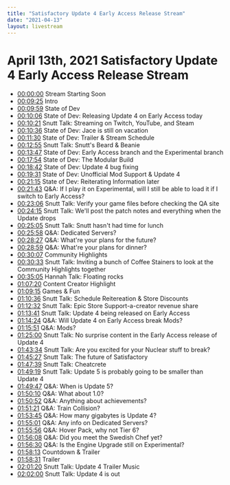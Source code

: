 ```yaml
---
title: "Satisfactory Update 4 Early Access Release Stream"
date: "2021-04-13"
layout: livestream
---
```

# April 13th, 2021 Satisfactory Update 4 Early Access Release Stream
* [00:00:00](https://youtu.be/cF3QleeEiJo?t=0) Stream Starting Soon
* [00:09:25](https://youtu.be/cF3QleeEiJo?t=565) Intro
* [00:09:59](https://youtu.be/cF3QleeEiJo?t=599) State of Dev
* [00:10:06](https://youtu.be/cF3QleeEiJo?t=606) State of Dev: Releasing Update 4 on Early Access today
* [00:10:21](https://youtu.be/cF3QleeEiJo?t=621) Snutt Talk: Streaming on Twitch, YouTube, and Steam
* [00:10:36](https://youtu.be/cF3QleeEiJo?t=636) State of Dev: Jace is still on vacation
* [00:11:30](https://youtu.be/cF3QleeEiJo?t=690) State of Dev: Trailer & Stream Schedule
* [00:12:55](https://youtu.be/cF3QleeEiJo?t=775) Snutt Talk: Snutt's Beard & Beanie
* [00:13:47](https://youtu.be/cF3QleeEiJo?t=827) State of Dev: Early Access branch and the Experimental branch
* [00:17:54](https://youtu.be/cF3QleeEiJo?t=1074) State of Dev: The Modular Build
* [00:18:42](https://youtu.be/cF3QleeEiJo?t=1122) State of Dev: Update 4 bug fixing
* [00:19:31](https://youtu.be/cF3QleeEiJo?t=1171) State of Dev: Unofficial Mod Support & Update 4
* [00:21:15](https://youtu.be/cF3QleeEiJo?t=1275) State of Dev: Reiterating Information later
* [00:21:43](https://youtu.be/cF3QleeEiJo?t=1303) Q&A: If I play it on Experimental, will I still be able to load it if I switch to Early Access?
* [00:23:06](https://youtu.be/cF3QleeEiJo?t=1386) Snutt Talk: Verify your game files before checking the QA site
* [00:24:15](https://youtu.be/cF3QleeEiJo?t=1455) Snutt Talk: We'll post the patch notes and everything when the Update drops
* [00:25:05](https://youtu.be/cF3QleeEiJo?t=1505) Snutt Talk: Snutt hasn't had time for lunch
* [00:25:58](https://youtu.be/cF3QleeEiJo?t=1558) Q&A: Dedicated Servers?
* [00:28:27](https://youtu.be/cF3QleeEiJo?t=1707) Q&A: What're your plans for the future?
* [00:28:59](https://youtu.be/cF3QleeEiJo?t=1739) Q&A: What're your plans for dinner?
* [00:30:07](https://youtu.be/cF3QleeEiJo?t=1807) Community Highlights
* [00:30:33](https://youtu.be/cF3QleeEiJo?t=1833) Snutt Talk: Inviting a bunch of Coffee Stainers to look at the Community Highlights together
* [00:35:05](https://youtu.be/cF3QleeEiJo?t=2105) Hannah Talk: Floating rocks
* [01:07:20](https://youtu.be/cF3QleeEiJo?t=4040) Content Creator Highlight
* [01:09:15](https://youtu.be/cF3QleeEiJo?t=4155) Games & Fun
* [01:10:36](https://youtu.be/cF3QleeEiJo?t=4236) Snutt Talk: Schedule Reitereation & Store Discounts
* [01:12:32](https://youtu.be/cF3QleeEiJo?t=4352) Snutt Talk: Epic Store Support-a-creator revenue share
* [01:13:41](https://youtu.be/cF3QleeEiJo?t=4421) Snutt Talk: Update 4 being released on Early Access
* [01:14:24](https://youtu.be/cF3QleeEiJo?t=4464) Q&A: Will Update 4 on Early Access break Mods?
* [01:15:51](https://youtu.be/cF3QleeEiJo?t=4551) Q&A: Mods?
* [01:25:00](https://youtu.be/cF3QleeEiJo?t=5100) Snutt Talk: No surprise content in the Early Access release of Update 4
* [01:43:34](https://youtu.be/cF3QleeEiJo?t=6214) Snutt Talk: Are you excited for your Nuclear stuff to break?
* [01:45:27](https://youtu.be/cF3QleeEiJo?t=6327) Snutt Talk: The future of Satisfactory
* [01:47:39](https://youtu.be/cF3QleeEiJo?t=6459) Snutt Talk: Cheatcrete
* [01:49:19](https://youtu.be/cF3QleeEiJo?t=6559) Snutt Talk: Update 5 is probably going to be smaller than Update 4
* [01:49:47](https://youtu.be/cF3QleeEiJo?t=6587) Q&A: When is Update 5?
* [01:50:10](https://youtu.be/cF3QleeEiJo?t=6610) Q&A: What about 1.0?
* [01:50:52](https://youtu.be/cF3QleeEiJo?t=6652) Q&A: Anything about achievements?
* [01:51:21](https://youtu.be/cF3QleeEiJo?t=6681) Q&A: Train Collision?
* [01:53:45](https://youtu.be/cF3QleeEiJo?t=6825) Q&A: How many gigabytes is Update 4?
* [01:55:01](https://youtu.be/cF3QleeEiJo?t=6901) Q&A: Any info on Dedicated Servers?
* [01:55:56](https://youtu.be/cF3QleeEiJo?t=6956) Q&A: Hover Pack, why not Tier 6?
* [01:56:08](https://youtu.be/cF3QleeEiJo?t=6968) Q&A: Did you meet the Swedish Chef yet?
* [01:56:30](https://youtu.be/cF3QleeEiJo?t=6990) Q&A: Is the Engine Upgrade still on Experimental?
* [01:58:13](https://youtu.be/cF3QleeEiJo?t=7093) Countdown & Trailer
* [01:58:31](https://youtu.be/cF3QleeEiJo?t=7111) Trailer
* [02:01:20](https://youtu.be/cF3QleeEiJo?t=7280) Snutt Talk: Update 4 Trailer Music
* [02:02:00](https://youtu.be/cF3QleeEiJo?t=7320) Snutt Talk: Update 4 is out
